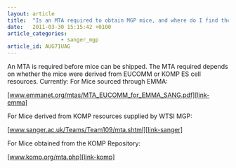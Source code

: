 ```yaml
---
layout: article
title:  "Is an MTA required to obtain MGP mice, and where do I find the right MTA?"
date:   2011-03-30 15:15:42 +0100
article_categories: 
                 - sanger_mgp
article_id: AUG71UAG
---
```


An MTA is required before mice can be shipped. The MTA required depends on whether the mice were derived from EUCOMM or KOMP ES cell resources. Currently:
For Mice sourced through EMMA:

[www.emmanet.org/mtas/MTA_EUCOMM_for_EMMA_SANG.pdf][link-emma]

For Mice derived from KOMP resources supplied by WTSI MGP:

[www.sanger.ac.uk/Teams/Team109/mta.shtml][link-sanger]

For Mice obtained from the KOMP Repository:

[www.komp.org/mta.php][link-komp]

[link-emma]: https://www.emmanet.org/mtas/MTA_EUCOMM_for_EMMA_SANG.pdf
[link-sanger]: https://www.sanger.ac.uk/Teams/Team109/mta.shtml
[link-komp]: https://www.komp.org/mta.php
